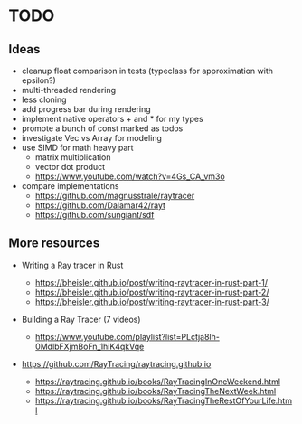 # TODO

## Ideas
  
- cleanup float comparison in tests (typeclass for approximation with epsilon?)
- multi-threaded rendering
- less cloning
- add progress bar during rendering
- implement native operators + and * for my types
- promote a bunch of const marked as todos
- investigate Vec vs Array for modeling
- use SIMD for math heavy part
  - matrix multiplication
  - vector dot product
  - https://www.youtube.com/watch?v=4Gs_CA_vm3o
- compare implementations
  - https://github.com/magnusstrale/raytracer
  - https://github.com/Dalamar42/rayt
  - https://github.com/sungiant/sdf
  
## More resources

- Writing a Ray tracer in Rust
  - https://bheisler.github.io/post/writing-raytracer-in-rust-part-1/
  - https://bheisler.github.io/post/writing-raytracer-in-rust-part-2/
  - https://bheisler.github.io/post/writing-raytracer-in-rust-part-3/
  
- Building a Ray Tracer (7 videos)
  - https://www.youtube.com/playlist?list=PLctja8lh-0MdlbFXjmBoFn_1hiK4qkVqe
  
- https://github.com/RayTracing/raytracing.github.io
  - https://raytracing.github.io/books/RayTracingInOneWeekend.html
  - https://raytracing.github.io/books/RayTracingTheNextWeek.html
  - https://raytracing.github.io/books/RayTracingTheRestOfYourLife.html